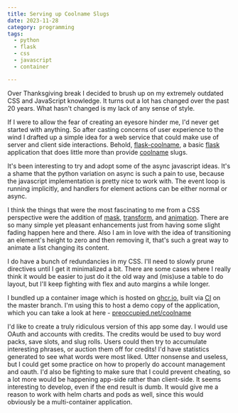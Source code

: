 ```yaml
---
title: Serving up Coolname Slugs
date: 2023-11-28
category: programming
tags:
  - python
  - flask
  - css
  - javascript
  - container

---
```


<!-- summary -->

Over Thanksgiving break I decided to brush up on my extremely outdated
CSS and JavaScript knowledge. It turns out a lot has changed over the
past 20 years. What hasn't changed is my lack of any sense of style.

<!-- more -->

If I were to allow the fear of creating an eyesore hinder me, I'd
never get started with anything. So after casting concerns of user
experience to the wind I drafted up a simple idea for a web service
that could make use of server and client side interactions.  Behold,
[flask-coolname], a basic [flask] application that does little more
than provide [coolname] slugs.

[flask-coolname]: https://github.com/obriencj/flask-coolname
[flask]: https://github.com/pallets/flask/
[coolname]: https://github.com/alexanderlukanin13/coolname

It's been interesting to try and adopt some of the async javascript
ideas. It's a shame that the python variation on async is such a pain
to use, because the javascript implementation is pretty nice to work
with. The event loop is running implicitly, and handlers for element
actions can be either normal or async.

I think the things that were the most fascinating to me from a CSS
perspective were the addition of [mask], [transform], and
[animation]. There are so many simple yet pleasant enhancements just
from having some slight fading happen here and there. Also I am in
love with the idea of transitioning an element's height to zero and
then removing it, that's such a great way to animate a list changing
its content.

[mask]: https://www.w3schools.com/css/css3_masking.asp
[transform]: https://www.w3schools.com/cssref/css3_pr_transform.php
[animation]: https://www.w3schools.com/css/css3_animations.asp

I do have a bunch of redundancies in my CSS. I'll need to slowly prune
directives until I get it minimalized a bit. There are some cases
where I really think it would be easier to just do it the old way and
(mis)use a table to do layout, but I'll keep fighting with flex and
auto margins a while longer.

I bundled up a container image which is hosted on [ghcr.io], built via
[CI] on the master branch. I'm using this to host a demo copy of the
application, which you can take a look at here -
[preoccupied.net/coolname](https://preoccupied.net/coolname)

[ghcr.io]: https://ghcr.io/obriencj/flask-coolname
[CI]: https://github.com/obriencj/flask-coolname/blob/master/.github/workflows/container.yml

I'd like to create a truly ridiculous version of this app some day. I
would use OAuth and accounts with credits. The credits would be used
to buy word packs, save slots, and slug rolls. Users could then try to
accumulate interesting phrases, or auction them off for credits! I'd
have statistics generated to see what words were most liked. Utter
nonsense and useless, but I could get some practice on how to properly
do account management and oauth. I'd also be fighting to make sure
that I could prevent cheating, so a lot more would be happening
app-side rather than client-side. It seems interesting to develop,
even if the end result is dumb. It would give me a reason to work with
helm charts and pods as well, since this would obviously be a
multi-container application.
